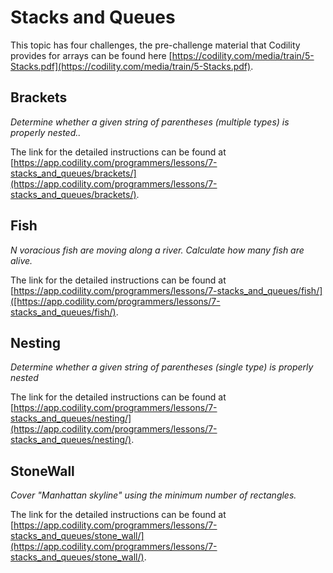 # Stacks and Queues

This topic has four challenges, the pre-challenge material that Codility provides for arrays can be found here [https://codility.com/media/train/5-Stacks.pdf](https://codility.com/media/train/5-Stacks.pdf).


## Brackets
*Determine whether a given string of parentheses (multiple types) is properly nested..*

The link for the detailed instructions can be found at [https://app.codility.com/programmers/lessons/7-stacks_and_queues/brackets/](https://app.codility.com/programmers/lessons/7-stacks_and_queues/brackets/).

## Fish
*N voracious fish are moving along a river. Calculate how many fish are alive.*

The link for the detailed instructions can be found at [https://app.codility.com/programmers/lessons/7-stacks_and_queues/fish/]([https://app.codility.com/programmers/lessons/7-stacks_and_queues/fish/).

## Nesting
*Determine whether a given string of parentheses (single type) is properly nested*

The link for the detailed instructions can be found at [https://app.codility.com/programmers/lessons/7-stacks_and_queues/nesting/](https://app.codility.com/programmers/lessons/7-stacks_and_queues/nesting/).

## StoneWall
*Cover "Manhattan skyline" using the minimum number of rectangles.*

The link for the detailed instructions can be found at [https://app.codility.com/programmers/lessons/7-stacks_and_queues/stone_wall/](https://app.codility.com/programmers/lessons/7-stacks_and_queues/stone_wall/).